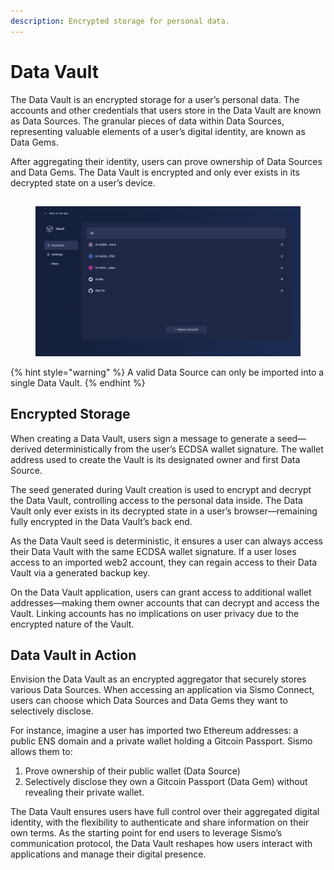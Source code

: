 ```yaml
---
description: Encrypted storage for personal data.
---
```


# Data Vault

The Data Vault is an encrypted storage for a user’s personal data. The accounts and other credentials that users store in the Data Vault are known as Data Sources. The granular pieces of data within Data Sources, representing valuable elements of a user’s digital identity, are known as Data Gems.

After aggregating their identity, users can prove ownership of Data Sources and Data Gems. The Data Vault is encrypted and only ever exists in its decrypted state on a user’s device.

##

<figure><img src="../../.gitbook/assets/dv.png" alt=""><figcaption></figcaption></figure>

{% hint style="warning" %}
A valid Data Source can only be imported into a single Data Vault.
{% endhint %}

## Encrypted Storage

When creating a Data Vault, users sign a message to generate a seed—derived deterministically from the user’s ECDSA wallet signature. The wallet address used to create the Vault is its designated owner and first Data Source.

The seed generated during Vault creation is used to encrypt and decrypt the Data Vault, controlling access to the personal data inside. The Data Vault only ever exists in its decrypted state in a user’s browser—remaining fully encrypted in the Data Vault’s back end.

As the Data Vault seed is deterministic, it ensures a user can always access their Data Vault with the same ECDSA wallet signature. If a user loses access to an imported web2 account, they can regain access to their Data Vault via a generated backup key.

On the Data Vault application, users can grant access to additional wallet addresses—making them owner accounts that can decrypt and access the Vault. Linking accounts has no implications on user privacy due to the encrypted nature of the Vault.

## Data Vault in Action

Envision the Data Vault as an encrypted aggregator that securely stores various Data Sources. When accessing an application via Sismo Connect, users can choose which Data Sources and Data Gems they want to selectively disclose.

For instance, imagine a user has imported two Ethereum addresses: a public ENS domain and a private wallet holding a Gitcoin Passport. Sismo allows them to:

1. Prove ownership of their public wallet (Data Source)
2. Selectively disclose they own a Gitcoin Passport (Data Gem) without revealing their private wallet.

The Data Vault ensures users have full control over their aggregated digital identity, with the flexibility to authenticate and share information on their own terms. As the starting point for end users to leverage Sismo’s communication protocol, the Data Vault reshapes how users interact with applications and manage their digital presence.
